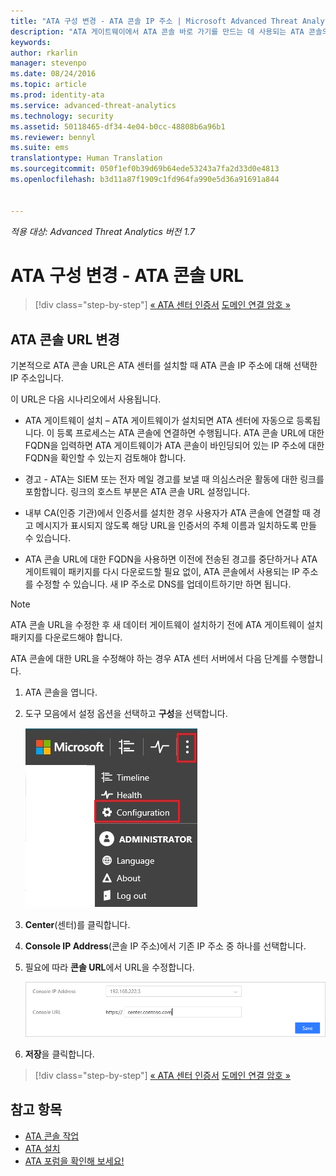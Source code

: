 ```yaml
---
title: "ATA 구성 변경 - ATA 콘솔 IP 주소 | Microsoft Advanced Threat Analytics"
description: "ATA 게이트웨이에서 ATA 콘솔 바로 가기를 만드는 데 사용되는 ATA 콘솔의 IP 주소를 변경하는 방법에 대해 설명합니다."
keywords: 
author: rkarlin
manager: stevenpo
ms.date: 08/24/2016
ms.topic: article
ms.prod: identity-ata
ms.service: advanced-threat-analytics
ms.technology: security
ms.assetid: 50118465-df34-4e04-b0cc-48808b6a96b1
ms.reviewer: bennyl
ms.suite: ems
translationtype: Human Translation
ms.sourcegitcommit: 050f1ef0b39d69b64ede53243a7fa2d33d0e4813
ms.openlocfilehash: b3d11a87f1909c1fd964fa990e5d36a91691a844


---
```


*적용 대상: Advanced Threat Analytics 버전 1.7*



# ATA 구성 변경 - ATA 콘솔 URL

>[!div class="step-by-step"]
[« ATA 센터 인증서](modifying-ata-config-centercert.md)
[도메인 연결 암호 »](modifying-ata-config-dcpassword.md)

## ATA 콘솔 URL 변경
기본적으로 ATA 콘솔 URL은 ATA 센터를 설치할 때 ATA 콘솔 IP 주소에 대해 선택한 IP 주소입니다.

이 URL은 다음 시나리오에서 사용됩니다.

-   ATA 게이트웨이 설치 – ATA 게이트웨이가 설치되면 ATA 센터에 자동으로 등록됩니다. 이 등록 프로세스는 ATA 콘솔에 연결하면 수행됩니다. ATA 콘솔 URL에 대한 FQDN을 입력하면 ATA 게이트웨이가 ATA 콘솔이 바인딩되어 있는 IP 주소에 대한 FQDN을 확인할 수 있는지 검토해야 합니다.

-   경고 - ATA는 SIEM 또는 전자 메일 경고를 보낼 때 의심스러운 활동에 대한 링크를 포함합니다. 링크의 호스트 부분은 ATA 콘솔 URL 설정입니다.

-   내부 CA(인증 기관)에서 인증서를 설치한 경우 사용자가 ATA 콘솔에 연결할 때 경고 메시지가 표시되지 않도록 해당 URL을 인증서의 주체 이름과 일치하도록 만들 수 있습니다.

-   ATA 콘솔 URL에 대한 FQDN을 사용하면 이전에 전송된 경고를 중단하거나 ATA 게이트웨이 패키지를 다시 다운로드할 필요 없이, ATA 콘솔에서 사용되는 IP 주소를 수정할 수 있습니다. 새 IP 주소로 DNS를 업데이트하기만 하면 됩니다.

> [!NOTE]
> ATA 콘솔 URL을 수정한 후 새 데이터 게이트웨이 설치하기 전에 ATA 게이트웨이 설치 패키지를 다운로드해야 합니다.

ATA 콘솔에 대한 URL을 수정해야 하는 경우 ATA 센터 서버에서 다음 단계를 수행합니다.

1.  ATA 콘솔을 엽니다.

2.  도구 모음에서 설정 옵션을 선택하고 **구성**을 선택합니다.

    ![ATA 구성 설정 아이콘](media/ATA-config-icon.JPG)

3.  **Center**(센터)를 클릭합니다.

4.  **Console IP Address**(콘솔 IP 주소)에서 기존 IP 주소 중 하나를 선택합니다.

5.  필요에 따라 **콘솔 URL**에서 URL을 수정합니다.

    ![ATA 콘솔 URL](media/ATA-chge-center-URL.png)
6.  **저장**을 클릭합니다.

>[!div class="step-by-step"]
[« ATA 센터 인증서](modifying-ata-config-centercert.md)
[도메인 연결 암호 »](modifying-ata-config-dcpassword.md)


## 참고 항목
- [ATA 콘솔 작업](working-with-ata-console.md)
- [ATA 설치](install-ata.md)
- [ATA 포럼을 확인해 보세요!](https://aka.ms/ata-forum)



<!--HONumber=Aug16_HO5-->


